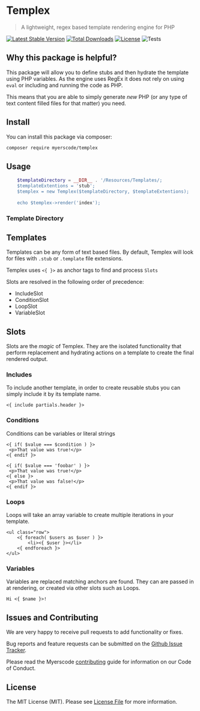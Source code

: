 # Templex
> A lightweight, regex based template rendering engine for PHP

[![Latest Stable Version](https://poser.pugx.org/myerscode/templex/v/stable)](https://packagist.org/packages/myerscode/templex)
[![Total Downloads](https://poser.pugx.org/myerscode/templex/downloads)](https://packagist.org/packages/myerscode/templex)
[![License](https://poser.pugx.org/myerscode/templex/license)](https://packagist.org/packages/myerscode/templex)
![Tests](https://github.com/myerscode/templex/workflows/Tests/badge.svg?branch=main)

## Why this package is helpful?

This package will allow you to define stubs and then hydrate the template using PHP variables. 
As the engine uses RegEx it does not rely on using `eval` or including and running the code as PHP. 

This means that you are able to simply generate _*new*_ PHP (or any type of text content filled files for that matter) you need.

## Install

You can install this package via composer:

``` bash
composer require myerscode/templex
```

## Usage


```php 
    $templateDirectory = __DIR__ . '/Resources/Templates/;
    $templateExtentions = 'stub';
    $templex = new Templex($templateDirectory, $templateExtentions);
    
    echo $templex->render('index');
```

### Template Directory

## Templates

Templates can be any form of text based files. By default, Templex will look for files with `.stub` or `.template` file extensions.

Templex uses `<{ }>` as anchor tags to find and process `Slots`

Slots are resolved in the following order of precedence:

* IncludeSlot
* ConditionSlot
* LoopSlot
* VariableSlot

## Slots

Slots are the _magic_ of Templex. They are the isolated functionality that perform replacement and hydrating actions on a template 
to create the final rendered output.


### Includes

To include another template, in order to create reusable stubs you can simply include it by its template name.

```text 
<{ include partials.header }>
```

### Conditions
Conditions can be variables or literal strings
```text
<{ if( $value === $condition ) }>
 <p>That value was true!</p>
<{ endif }>

<{ if( $value === 'foobar' ) }>
 <p>That value was true!</p>
<{ else }>
 <p>That value was false!</p>
<{ endif }>
```

### Loops
Loops will take an array variable to create multiple iterations in your template.
```text
<ul class="row">
    <{ foreach( $users as $user ) }>
        <li><{ $user }></li>
    <{ endforeach }>
</ul>
```

### Variables
Variables are replaced matching anchors are found. They can are passed in at rendering, or created via other slots such as Loops.
```text
Hi <{ $name }>!
```

## Issues and Contributing

We are very happy to receive pull requests to add functionality or fixes.

Bug reports and feature requests can be submitted on the [Github Issue Tracker](https://github.com/myerscode/config/issues).

Please read the Myerscode [contributing](https://github.com/myerscode/docs/blob/main/CONTRIBUTING.md) guide for information on our Code of Conduct.

## License

The MIT License (MIT). Please see [License File](LICENSE) for more information.
